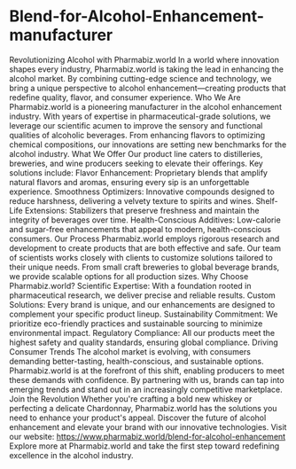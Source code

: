 # Blend-for-Alcohol-Enhancement-manufacturer
Revolutionizing Alcohol with Pharmabiz.world
In a world where innovation shapes every industry, Pharmabiz.world is taking the lead in enhancing the alcohol market. By combining cutting-edge science and technology, we bring a unique perspective to alcohol enhancement—creating products that redefine quality, flavor, and consumer experience.
Who We Are
Pharmabiz.world is a pioneering manufacturer in the alcohol enhancement industry. With years of expertise in pharmaceutical-grade solutions, we leverage our scientific acumen to improve the sensory and functional qualities of alcoholic beverages. From enhancing flavors to optimizing chemical compositions, our innovations are setting new benchmarks for the alcohol industry.
What We Offer
Our product line caters to distilleries, breweries, and wine producers seeking to elevate their offerings. Key solutions include:
Flavor Enhancement: Proprietary blends that amplify natural flavors and aromas, ensuring every sip is an unforgettable experience.
Smoothness Optimizers: Innovative compounds designed to reduce harshness, delivering a velvety texture to spirits and wines.
Shelf-Life Extensions: Stabilizers that preserve freshness and maintain the integrity of beverages over time.
Health-Conscious Additives: Low-calorie and sugar-free enhancements that appeal to modern, health-conscious consumers.
Our Process
Pharmabiz.world employs rigorous research and development to create products that are both effective and safe. Our team of scientists works closely with clients to customize solutions tailored to their unique needs. From small craft breweries to global beverage brands, we provide scalable options for all production sizes.
Why Choose Pharmabiz.world?
Scientific Expertise: With a foundation rooted in pharmaceutical research, we deliver precise and reliable results.
Custom Solutions: Every brand is unique, and our enhancements are designed to complement your specific product lineup.
Sustainability Commitment: We prioritize eco-friendly practices and sustainable sourcing to minimize environmental impact.
Regulatory Compliance: All our products meet the highest safety and quality standards, ensuring global compliance.
Driving Consumer Trends
The alcohol market is evolving, with consumers demanding better-tasting, health-conscious, and sustainable options. Pharmabiz.world is at the forefront of this shift, enabling producers to meet these demands with confidence. By partnering with us, brands can tap into emerging trends and stand out in an increasingly competitive marketplace.
Join the Revolution
Whether you're crafting a bold new whiskey or perfecting a delicate Chardonnay, Pharmabiz.world has the solutions you need to enhance your product's appeal. Discover the future of alcohol enhancement and elevate your brand with our innovative technologies.
Visit our website: https://www.pharmabiz.world/blend-for-alcohol-enhancement 
Explore more at Pharmabiz.world and take the first step toward redefining excellence in the alcohol industry.

